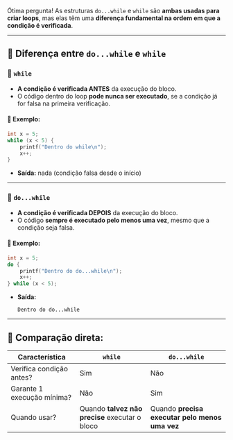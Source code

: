 Ótima pergunta! As estruturas `do...while` e `while` são **ambas usadas para criar loops**, mas elas têm uma **diferença fundamental na ordem em que a condição é verificada**.

---

## 🔁 Diferença entre `do...while` e `while`

### 🔸 `while`

* **A condição é verificada ANTES** da execução do bloco.
* O código dentro do loop **pode nunca ser executado**, se a condição já for falsa na primeira verificação.

#### 📌 Exemplo:

```c
int x = 5;
while (x < 5) {
    printf("Dentro do while\n");
    x++;
}
```

* **Saída:** nada (condição falsa desde o início)

---

### 🔸 `do...while`

* **A condição é verificada DEPOIS** da execução do bloco.
* O código **sempre é executado pelo menos uma vez**, mesmo que a condição seja falsa.

#### 📌 Exemplo:

```c
int x = 5;
do {
    printf("Dentro do do...while\n");
    x++;
} while (x < 5);
```

* **Saída:**

  ```
  Dentro do do...while
  ```

---

## 🧠 Comparação direta:

| Característica             | `while`                                        | `do...while`                                   |
| -------------------------- | ---------------------------------------------- | ---------------------------------------------- |
| Verifica condição antes?   | Sim                                            | Não                                            |
| Garante 1 execução mínima? | Não                                            | Sim                                            |
| Quando usar?               | Quando **talvez não precise** executar o bloco | Quando **precisa executar pelo menos uma vez** |


